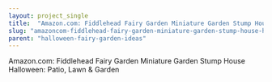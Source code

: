 ```yaml
---
layout: project_single
title:  "Amazon.com: Fiddlehead Fairy Garden Miniature Garden Stump House Halloween: Patio, Lawn & Garden"
slug: "amazoncom-fiddlehead-fairy-garden-miniature-garden-stump-house-halloween-patio-lawn-garden"
parent: "halloween-fairy-garden-ideas"
---
```

Amazon.com: Fiddlehead Fairy Garden Miniature Garden Stump House Halloween: Patio, Lawn & Garden